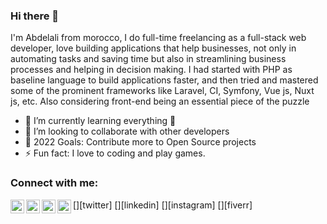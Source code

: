 ### Hi there 👋

I'm Abdelali from morocco, I do full-time freelancing as a full-stack web developer, love building applications that help businesses, not only in automating tasks and saving time but also in streamlining business processes and helping in decision making. I had started with PHP as baseline language to build applications faster, and then tried and mastered some of the prominent frameworks like Laravel, CI, Symfony, Vue js, Nuxt js, etc. Also considering front-end being an essential piece of the puzzle

- 🌱 I’m currently learning everything 🤣
- 👯 I’m looking to collaborate with other developers
- 🥅 2022 Goals: Contribute more to Open Source projects
- ⚡ Fun fact: I love to coding and play games.

### Connect with me:
[<img align="left" alt="Castle_Abdelali | Twitter" width="22px" src="https://cdn.jsdelivr.net/npm/simple-icons@v3/icons/twitter.svg" />][twitter]
[<img align="left" alt="abouelhassan-abdelali | LinkedIn" width="22px" src="https://cdn.jsdelivr.net/npm/simple-icons@v3/icons/linkedin.svg" />][linkedin]
[<img align="left" alt="aboue_abdo | Instagram" width="22px" src="https://cdn.jsdelivr.net/npm/simple-icons@v3/icons/instagram.svg" />][instagram]
[<img align="left" alt="aboue_abdo | fiverr" width="22px" src="https://cdn.jsdelivr.net/npm/simple-icons@3.13.0/icons/fiverr.svg" />][fiverr]

